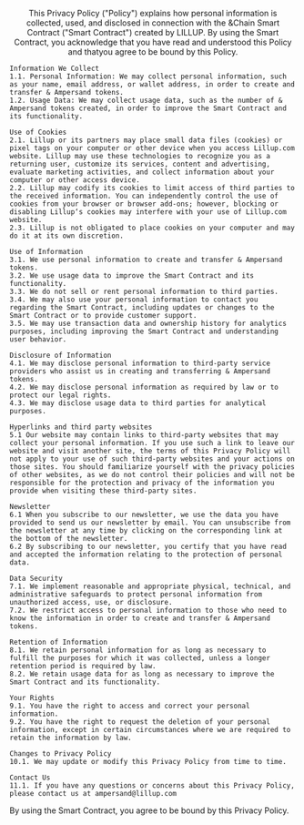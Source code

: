 <p align="center">
This Privacy Policy ("Policy") explains how personal information is collected, used, and disclosed in connection with the &Chain Smart Contract ("Smart Contract") created by LILLUP. By using the Smart Contract, you acknowledge that you have read and understood this Policy and thatyou agree to be bound by this Policy.

    Information We Collect
    1.1. Personal Information: We may collect personal information, such as your name, email address, or wallet address, in order to create and transfer & Ampersand tokens.
    1.2. Usage Data: We may collect usage data, such as the number of & Ampersand tokens created, in order to improve the Smart Contract and its functionality.
    
    Use of Cookies
    2.1. Lillup or its partners may place small data files (cookies) or pixel tags on your computer or other device when you access Lillup.com website. Lillup may use these technologies to recognize you as a returning user, customize its services, content and advertising, evaluate marketing activities, and collect information about your computer or other access device.
    2.2. Lillup may codify its cookies to limit access of third parties to the received information. You can independently control the use of cookies from your browser or browser add-ons; however, blocking or disabling Lillup‘s cookies may interfere with your use of Lillup.com website.
    2.3. Lillup is not obligated to place cookies on your computer and may do it at its own discretion.

    Use of Information
    3.1. We use personal information to create and transfer & Ampersand tokens.
    3.2. We use usage data to improve the Smart Contract and its functionality.
    3.3. We do not sell or rent personal information to third parties.
    3.4. We may also use your personal information to contact you regarding the Smart Contract, including updates or changes to the Smart Contract or to provide customer support.
    3.5. We may use transaction data and ownership history for analytics purposes, including improving the Smart Contract and understanding user behavior.

    Disclosure of Information
    4.1. We may disclose personal information to third-party service providers who assist us in creating and transferring & Ampersand tokens.
    4.2. We may disclose personal information as required by law or to protect our legal rights.
    4.3. We may disclose usage data to third parties for analytical purposes.
    
    Hyperlinks and third party websites
    5.1 Our website may contain links to third-party websites that may collect your personal information. If you use such a link to leave our website and visit another site, the terms of this Privacy Policy will not apply to your use of such third-party websites and your actions on those sites. You should familiarize yourself with the privacy policies of other websites, as we do not control their policies and will not be responsible for the protection and privacy of the information you provide when visiting these third-party sites.

    Newsletter
    6.1 When you subscribe to our newsletter, we use the data you have provided to send us our newsletter by email. You can unsubscribe from the newsletter at any time by clicking on the corresponding link at the bottom of the newsletter.
    6.2 By subscribing to our newsletter, you certify that you have read and accepted the information relating to the protection of personal data.

    Data Security
    7.1. We implement reasonable and appropriate physical, technical, and administrative safeguards to protect personal information from unauthorized access, use, or disclosure.
    7.2. We restrict access to personal information to those who need to know the information in order to create and transfer & Ampersand tokens.

    Retention of Information
    8.1. We retain personal information for as long as necessary to fulfill the purposes for which it was collected, unless a longer retention period is required by law.
    8.2. We retain usage data for as long as necessary to improve the Smart Contract and its functionality.

    Your Rights
    9.1. You have the right to access and correct your personal information.
    9.2. You have the right to request the deletion of your personal information, except in certain circumstances where we are required to retain the information by law.

    Changes to Privacy Policy
    10.1. We may update or modify this Privacy Policy from time to time.

    Contact Us
    11.1. If you have any questions or concerns about this Privacy Policy, please contact us at ampersand@lillup.com

By using the Smart Contract, you agree to be bound by this Privacy Policy.
</p>
